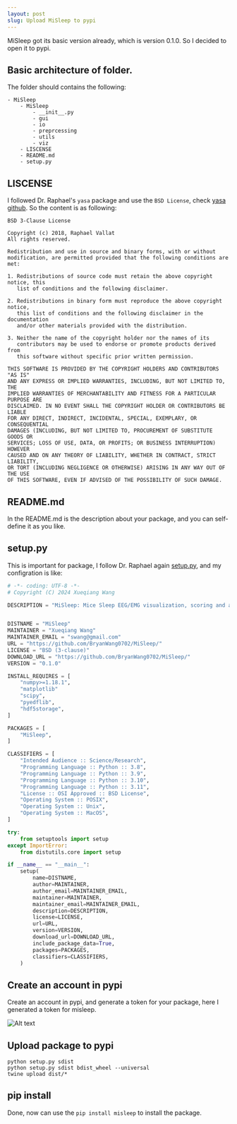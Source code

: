 ```yaml
---
layout: post
slug: Upload MiSleep to pypi
---
```


MiSleep got its basic version already, which is version 0.1.0. So I decided to open it to pypi.

## Basic architecture of folder.
The folder should contains the following:
```
- MiSleep
    - MiSleep
        - __init__.py
        - gui
        - io
        - preprcessing
        - utils
        - viz
    - LISCENSE
    - README.md
    - setup.py
```

## LISCENSE
I followed Dr. Raphael's `yasa` package and use the `BSD License`, check [yasa github](https://github.com/raphaelvallat/yasa/tree/master).
So the content is as following:
```
BSD 3-Clause License

Copyright (c) 2018, Raphael Vallat
All rights reserved.

Redistribution and use in source and binary forms, with or without
modification, are permitted provided that the following conditions are met:

1. Redistributions of source code must retain the above copyright notice, this
   list of conditions and the following disclaimer.

2. Redistributions in binary form must reproduce the above copyright notice,
   this list of conditions and the following disclaimer in the documentation
   and/or other materials provided with the distribution.

3. Neither the name of the copyright holder nor the names of its
   contributors may be used to endorse or promote products derived from
   this software without specific prior written permission.

THIS SOFTWARE IS PROVIDED BY THE COPYRIGHT HOLDERS AND CONTRIBUTORS "AS IS"
AND ANY EXPRESS OR IMPLIED WARRANTIES, INCLUDING, BUT NOT LIMITED TO, THE
IMPLIED WARRANTIES OF MERCHANTABILITY AND FITNESS FOR A PARTICULAR PURPOSE ARE
DISCLAIMED. IN NO EVENT SHALL THE COPYRIGHT HOLDER OR CONTRIBUTORS BE LIABLE
FOR ANY DIRECT, INDIRECT, INCIDENTAL, SPECIAL, EXEMPLARY, OR CONSEQUENTIAL
DAMAGES (INCLUDING, BUT NOT LIMITED TO, PROCUREMENT OF SUBSTITUTE GOODS OR
SERVICES; LOSS OF USE, DATA, OR PROFITS; OR BUSINESS INTERRUPTION) HOWEVER
CAUSED AND ON ANY THEORY OF LIABILITY, WHETHER IN CONTRACT, STRICT LIABILITY,
OR TORT (INCLUDING NEGLIGENCE OR OTHERWISE) ARISING IN ANY WAY OUT OF THE USE
OF THIS SOFTWARE, EVEN IF ADVISED OF THE POSSIBILITY OF SUCH DAMAGE.
```

## README.md
In the README.md is the description about your package, and you can self-define it as you like.

## setup.py
This is important for package, I follow Dr. Raphael again [setup.py](https://github.com/raphaelvallat/yasa/blob/master/setup.py), and my configration is like:
```python
# -*- coding: UTF-8 -*-
# Copyright (C) 2024 Xueqiang Wang

DESCRIPTION = "MiSleep: Mice Sleep EEG/EMG visualization, scoring and analysis."


DISTNAME = "MiSleep"
MAINTAINER = "Xueqiang Wang"
MAINTAINER_EMAIL = "swang@gmail.com"
URL = "https://github.com/BryanWang0702/MiSleep/"
LICENSE = "BSD (3-clause)"
DOWNLOAD_URL = "https://github.com/BryanWang0702/MiSleep/"
VERSION = "0.1.0"

INSTALL_REQUIRES = [
    "numpy>=1.18.1",
    "matplotlib"
    "scipy",
    "pyedflib",
    "hdf5storage",
]

PACKAGES = [
    "MiSleep",
]

CLASSIFIERS = [
    "Intended Audience :: Science/Research",
    "Programming Language :: Python :: 3.8",
    "Programming Language :: Python :: 3.9",
    "Programming Language :: Python :: 3.10",
    "Programming Language :: Python :: 3.11",
    "License :: OSI Approved :: BSD License",
    "Operating System :: POSIX",
    "Operating System :: Unix",
    "Operating System :: MacOS",
]

try:
    from setuptools import setup
except ImportError:
    from distutils.core import setup

if __name__ == "__main__":
    setup(
        name=DISTNAME,
        author=MAINTAINER,
        author_email=MAINTAINER_EMAIL,
        maintainer=MAINTAINER,
        maintainer_email=MAINTAINER_EMAIL,
        description=DESCRIPTION,
        license=LICENSE,
        url=URL,
        version=VERSION,
        download_url=DOWNLOAD_URL,
        include_package_data=True,
        packages=PACKAGES,
        classifiers=CLASSIFIERS,
    )
```

## Create an account in pypi
Create an account in pypi, and generate a token for your package, here I generated a token for misleep.

![Alt text](resource/generate_token.png)

## Upload package to pypi
```
python setup.py sdist
python setup.py sdist bdist_wheel --universal
twine upload dist/*
```

## pip install
Done, now can use the `pip install misleep` to install the package.
